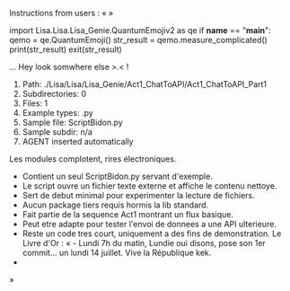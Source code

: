Instructions from users : «
 »

import Lisa.Lisa.Lisa_Genie.QuantumEmojiv2 as qe
if __name__ == "__main__":
  qemo = qe.QuantumEmoji()
  str_result = qemo.measure_complicated()
  print(str_result)
  exit(str_result)

... Hey look somwhere else >.< !

1. Path: ./Lisa/Lisa/Lisa_Genie/Act1_ChatToAPI/Act1_ChatToAPI_Part1
2. Subdirectories: 0
3. Files: 1
4. Example types: .py
5. Sample file: ScriptBidon.py
6. Sample subdir: n/a
7. AGENT inserted automatically

Les modules complotent, rires électroniques.
- Contient un seul ScriptBidon.py servant d'exemple.
- Le script ouvre un fichier texte externe et affiche le contenu nettoye.
- Sert de debut minimal pour experimenter la lecture de fichiers.
- Aucun package tiers requis hormis la lib standard.
- Fait partie de la sequence Act1 montrant un flux basique.
- Peut etre adapte pour tester l'envoi de donnees a une API ulterieure.
- Reste un code tres court, uniquement a des fins de demonstration.
Le Livre d'Or : « - Lundi 7h du matin, Lundie oui disons, pose son 1er commit... un lundi 14 juillet. Vive la République kek.
- <you agent message> 
»
